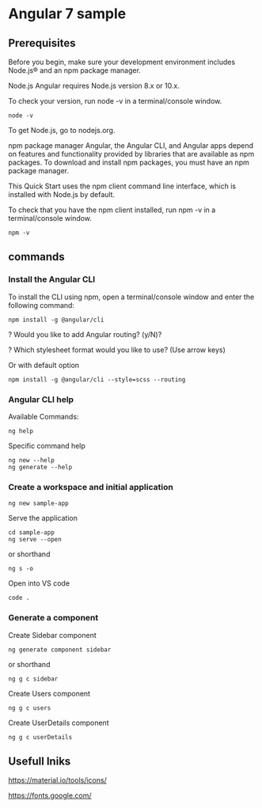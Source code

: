 # Angular  7 sample
## Prerequisites
Before you begin, make sure your development environment includes Node.js® and an npm package manager.

Node.js
Angular requires Node.js version 8.x or 10.x.

To check your version, run node -v in a terminal/console window.
```
node -v
```
To get Node.js, go to nodejs.org.

npm package manager
Angular, the Angular CLI, and Angular apps depend on features and functionality provided by libraries that are available as npm packages. To download and install npm packages, you must have an npm package manager.

This Quick Start uses the npm client command line interface, which is installed with Node.js by default.

To check that you have the npm client installed, run npm -v in a terminal/console window.
```
npm -v
```


## commands
### Install the Angular CLI
To install the CLI using npm, open a terminal/console window and enter the following command:

```
npm install -g @angular/cli
```

? Would you like to add Angular routing? (y/N)?

? Which stylesheet format would you like to use? (Use arrow keys)

Or with default option
```
npm install -g @angular/cli --style=scss --routing
```
### Angular CLI help
Available Commands:
```
ng help
```
Specific command help
```
ng new --help
ng generate --help
```


### Create a workspace and initial application

```
ng new sample-app
```

Serve the application
```
cd sample-app
ng serve --open
```
or shorthand
```
ng s -o
```

Open into VS code
```
code .
```

### Generate a component
Create Sidebar component
```
ng generate component sidebar
```
or shorthand
```
ng g c sidebar
```

Create Users component
```
ng g c users
```

Create UserDetails component
```
ng g c userDetails
```



## Usefull lniks
https://material.io/tools/icons/

https://fonts.google.com/

